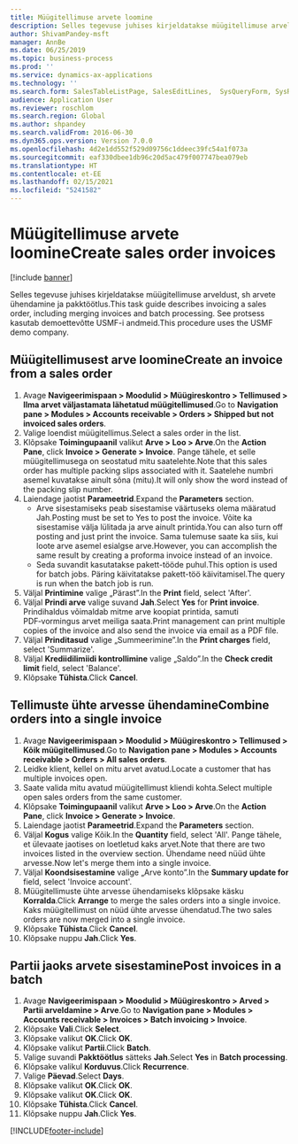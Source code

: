 ```yaml
---
title: Müügitellimuse arvete loomine
description: Selles tegevuse juhises kirjeldatakse müügitellimuse arveldust, sh arvete ühendamine ja pakktöötlus.
author: ShivamPandey-msft
manager: AnnBe
ms.date: 06/25/2019
ms.topic: business-process
ms.prod: ''
ms.service: dynamics-ax-applications
ms.technology: ''
ms.search.form: SalesTableListPage, SalesEditLines,  SysQueryForm, SysRecurrence
audience: Application User
ms.reviewer: roschlom
ms.search.region: Global
ms.author: shpandey
ms.search.validFrom: 2016-06-30
ms.dyn365.ops.version: Version 7.0.0
ms.openlocfilehash: 4d2e1dd552f529d09756c1ddeec39fc54a1f073a
ms.sourcegitcommit: eaf330dbee1db96c20d5ac479f007747bea079eb
ms.translationtype: HT
ms.contentlocale: et-EE
ms.lasthandoff: 02/15/2021
ms.locfileid: "5241582"
---
```

# <a name="create-sales-order-invoices"></a><span data-ttu-id="b2aba-103">Müügitellimuse arvete loomine</span><span class="sxs-lookup"><span data-stu-id="b2aba-103">Create sales order invoices</span></span>

[!include [banner](../../includes/banner.md)]

<span data-ttu-id="b2aba-104">Selles tegevuse juhises kirjeldatakse müügitellimuse arveldust, sh arvete ühendamine ja pakktöötlus.</span><span class="sxs-lookup"><span data-stu-id="b2aba-104">This task guide describes invoicing a sales order, including merging invoices and batch processing.</span></span> <span data-ttu-id="b2aba-105">See protsess kasutab demoettevõtte USMF-i andmeid.</span><span class="sxs-lookup"><span data-stu-id="b2aba-105">This procedure uses the USMF demo company.</span></span>


## <a name="create-an-invoice-from-a-sales-order"></a><span data-ttu-id="b2aba-106">Müügitellimusest arve loomine</span><span class="sxs-lookup"><span data-stu-id="b2aba-106">Create an invoice from a sales order</span></span>
1. <span data-ttu-id="b2aba-107">Avage **Navigeerimispaan > Moodulid > Müügireskontro > Tellimused > Ilma arvet väljastamata lähetatud müügitellimused**.</span><span class="sxs-lookup"><span data-stu-id="b2aba-107">Go to **Navigation pane > Modules > Accounts receivable > Orders > Shipped but not invoiced sales orders**.</span></span>
2. <span data-ttu-id="b2aba-108">Valige loendist müügitellimus.</span><span class="sxs-lookup"><span data-stu-id="b2aba-108">Select a sales order in the list.</span></span> 
3. <span data-ttu-id="b2aba-109">Klõpsake **Toimingupaanil** valikut **Arve > Loo > Arve**.</span><span class="sxs-lookup"><span data-stu-id="b2aba-109">On the **Action Pane**, click **Invoice > Generate > Invoice**.</span></span> <span data-ttu-id="b2aba-110">Pange tähele, et selle müügitellimusega on seostatud mitu saatelehte.</span><span class="sxs-lookup"><span data-stu-id="b2aba-110">Note that this sales order has multiple packing slips associated with it.</span></span> <span data-ttu-id="b2aba-111">Saatelehe numbri asemel kuvatakse ainult sõna <multiple> (mitu).</span><span class="sxs-lookup"><span data-stu-id="b2aba-111">It will only show the word <multiple> instead of the packing slip number.</span></span>  
4. <span data-ttu-id="b2aba-112">Laiendage jaotist **Parameetrid**.</span><span class="sxs-lookup"><span data-stu-id="b2aba-112">Expand the **Parameters** section.</span></span>
    - <span data-ttu-id="b2aba-113">Arve sisestamiseks peab sisestamise väärtuseks olema määratud Jah.</span><span class="sxs-lookup"><span data-stu-id="b2aba-113">Posting must be set to Yes to post the invoice.</span></span> <span data-ttu-id="b2aba-114">Võite ka sisestamise välja lülitada ja arve ainult printida.</span><span class="sxs-lookup"><span data-stu-id="b2aba-114">You can also turn off posting and just print the invoice.</span></span> <span data-ttu-id="b2aba-115">Sama tulemuse saate ka siis, kui loote arve asemel esialgse arve.</span><span class="sxs-lookup"><span data-stu-id="b2aba-115">However, you can accomplish the same result by creating a proforma invoice instead of an invoice.</span></span>  
    - <span data-ttu-id="b2aba-116">Seda suvandit kasutatakse pakett-tööde puhul.</span><span class="sxs-lookup"><span data-stu-id="b2aba-116">This option is used for batch jobs.</span></span> <span data-ttu-id="b2aba-117">Päring käivitatakse pakett-töö käivitamisel.</span><span class="sxs-lookup"><span data-stu-id="b2aba-117">The query is run when the batch job is run.</span></span>
5. <span data-ttu-id="b2aba-118">Väljal **Printimine** valige „Pärast”.</span><span class="sxs-lookup"><span data-stu-id="b2aba-118">In the **Print** field, select 'After'.</span></span>
6. <span data-ttu-id="b2aba-119">Väljal **Prindi arve** valige suvand **Jah**.</span><span class="sxs-lookup"><span data-stu-id="b2aba-119">Select **Yes** for **Print invoice**.</span></span> <span data-ttu-id="b2aba-120">Prindihaldus võimaldab mitme arve koopiat printida, samuti PDF‑vormingus arvet meiliga saata.</span><span class="sxs-lookup"><span data-stu-id="b2aba-120">Print management can print  multiple copies of the invoice and also send the invoice via email as a PDF file.</span></span>  
7. <span data-ttu-id="b2aba-121">Väljal **Prinditasud** valige „Summeerimine”.</span><span class="sxs-lookup"><span data-stu-id="b2aba-121">In the **Print charges** field, select 'Summarize'.</span></span>
8. <span data-ttu-id="b2aba-122">Väljal **Krediidilimiidi kontrollimine** valige „Saldo”.</span><span class="sxs-lookup"><span data-stu-id="b2aba-122">In the **Check credit limit** field, select 'Balance'.</span></span>
9. <span data-ttu-id="b2aba-123">Klõpsake **Tühista**.</span><span class="sxs-lookup"><span data-stu-id="b2aba-123">Click **Cancel**.</span></span>

## <a name="combine-orders-into-a-single-invoice"></a><span data-ttu-id="b2aba-124">Tellimuste ühte arvesse ühendamine</span><span class="sxs-lookup"><span data-stu-id="b2aba-124">Combine orders into a single invoice</span></span>
1. <span data-ttu-id="b2aba-125">Avage **Navigeerimispaan > Moodulid > Müügireskontro > Tellimused > Kõik müügitellimused**.</span><span class="sxs-lookup"><span data-stu-id="b2aba-125">Go to **Navigation pane > Modules > Accounts receivable > Orders > All sales orders**.</span></span>
2. <span data-ttu-id="b2aba-126">Leidke klient, kellel on mitu arvet avatud.</span><span class="sxs-lookup"><span data-stu-id="b2aba-126">Locate a customer that has multiple invoices open.</span></span>
3. <span data-ttu-id="b2aba-127">Saate valida mitu avatud müügitellimust kliendi kohta.</span><span class="sxs-lookup"><span data-stu-id="b2aba-127">Select multiple open sales orders from the same customer.</span></span>
4. <span data-ttu-id="b2aba-128">Klõpsake **Toimingupaanil** valikut **Arve > Loo > Arve**.</span><span class="sxs-lookup"><span data-stu-id="b2aba-128">On the **Action Pane**, click **Invoice > Generate > Invoice**.</span></span>
5. <span data-ttu-id="b2aba-129">Laiendage jaotist **Parameetrid**.</span><span class="sxs-lookup"><span data-stu-id="b2aba-129">Expand the **Parameters** section.</span></span>
6. <span data-ttu-id="b2aba-130">Väljal **Kogus** valige Kõik.</span><span class="sxs-lookup"><span data-stu-id="b2aba-130">In the **Quantity** field, select 'All'.</span></span> <span data-ttu-id="b2aba-131">Pange tähele, et ülevaate jaotises on loetletud kaks arvet.</span><span class="sxs-lookup"><span data-stu-id="b2aba-131">Note that there are two invoices listed in the overview section.</span></span> <span data-ttu-id="b2aba-132">Ühendame need nüüd ühte arvesse.</span><span class="sxs-lookup"><span data-stu-id="b2aba-132">Now let's merge them into a single invoice.</span></span>  
7. <span data-ttu-id="b2aba-133">Väljal **Koondsisestamine** valige „Arve konto”.</span><span class="sxs-lookup"><span data-stu-id="b2aba-133">In the **Summary update for** field, select 'Invoice account'.</span></span>
8. <span data-ttu-id="b2aba-134">Müügitellimuste ühte arvesse ühendamiseks klõpsake käsku **Korralda**.</span><span class="sxs-lookup"><span data-stu-id="b2aba-134">Click **Arrange** to merge the sales orders into a single invoice.</span></span> <span data-ttu-id="b2aba-135">Kaks müügitellimust on nüüd ühte arvesse ühendatud.</span><span class="sxs-lookup"><span data-stu-id="b2aba-135">The two sales orders are now merged into a single invoice.</span></span>   
9. <span data-ttu-id="b2aba-136">Klõpsake **Tühista**.</span><span class="sxs-lookup"><span data-stu-id="b2aba-136">Click **Cancel**.</span></span>
10. <span data-ttu-id="b2aba-137">Klõpsake nuppu **Jah**.</span><span class="sxs-lookup"><span data-stu-id="b2aba-137">Click **Yes**.</span></span>

## <a name="post-invoices-in-a-batch"></a><span data-ttu-id="b2aba-138">Partii jaoks arvete sisestamine</span><span class="sxs-lookup"><span data-stu-id="b2aba-138">Post invoices in a batch</span></span>
1. <span data-ttu-id="b2aba-139">Avage **Navigeerimispaan > Moodulid > Müügireskontro > Arved > Partii arveldamine > Arve**.</span><span class="sxs-lookup"><span data-stu-id="b2aba-139">Go to **Navigation pane > Modules > Accounts receivable > Invoices > Batch invoicing > Invoice**.</span></span>
2. <span data-ttu-id="b2aba-140">Klõpsake **Vali**.</span><span class="sxs-lookup"><span data-stu-id="b2aba-140">Click **Select**.</span></span>
3. <span data-ttu-id="b2aba-141">Klõpsake valikut **OK**.</span><span class="sxs-lookup"><span data-stu-id="b2aba-141">Click **OK**.</span></span>
4. <span data-ttu-id="b2aba-142">Klõpsake valikut **Partii**.</span><span class="sxs-lookup"><span data-stu-id="b2aba-142">Click **Batch**.</span></span>
5. <span data-ttu-id="b2aba-143">Valige suvandi **Pakktöötlus** sätteks **Jah**.</span><span class="sxs-lookup"><span data-stu-id="b2aba-143">Select **Yes** in **Batch processing**.</span></span>
6. <span data-ttu-id="b2aba-144">Klõpsake valikul **Korduvus**.</span><span class="sxs-lookup"><span data-stu-id="b2aba-144">Click **Recurrence**.</span></span>
7. <span data-ttu-id="b2aba-145">Valige **Päevad**.</span><span class="sxs-lookup"><span data-stu-id="b2aba-145">Select **Days**.</span></span>
8. <span data-ttu-id="b2aba-146">Klõpsake valikut **OK**.</span><span class="sxs-lookup"><span data-stu-id="b2aba-146">Click **OK**.</span></span>
9. <span data-ttu-id="b2aba-147">Klõpsake valikut **OK**.</span><span class="sxs-lookup"><span data-stu-id="b2aba-147">Click **OK**.</span></span>
10. <span data-ttu-id="b2aba-148">Klõpsake **Tühista**.</span><span class="sxs-lookup"><span data-stu-id="b2aba-148">Click **Cancel**.</span></span>
11. <span data-ttu-id="b2aba-149">Klõpsake nuppu **Jah**.</span><span class="sxs-lookup"><span data-stu-id="b2aba-149">Click **Yes**.</span></span>



[!INCLUDE[footer-include](../../../includes/footer-banner.md)]
